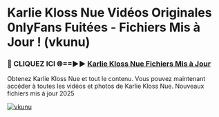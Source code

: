 # Karlie Kloss Nue Vidéos Originales 0nlyFans Fuitées - Fichiers Mis à Jour ! (vkunu)

<h3>🔴 CLIQUEZ ICI 🌐==►► <a href="https://tinyurl.com/2pmr4ezf" rel="nofollow">Karlie Kloss Nue Fichiers Mis à Jour</a></h3>

Obtenez Karlie Kloss Nue et tout le contenu. Vous pouvez maintenant accéder à toutes les vidéos et photos de Karlie Kloss Nue. Nouveaux fichiers mis à jour 2025

[![vkunu](https://i.imgur.com/6SNvagu.gif)](https://tinyurl.com/2pmr4ezf)
